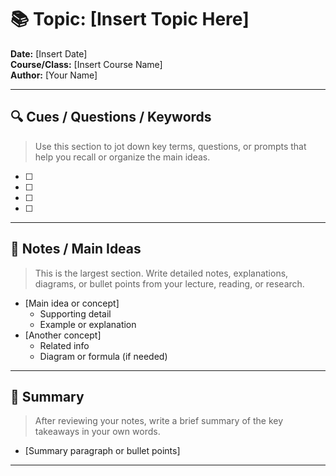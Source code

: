 # 📚 Topic: [Insert Topic Here]
**Date:** [Insert Date]  
**Course/Class:** [Insert Course Name]  
**Author:** [Your Name]

---

## 🔍 Cues / Questions / Keywords
> Use this section to jot down key terms, questions, or prompts that help you recall or organize the main ideas.

- [ ]
- [ ]
- [ ]
- [ ]

---

## 📖 Notes / Main Ideas
> This is the largest section. Write detailed notes, explanations, diagrams, or bullet points from your lecture, reading, or research.

- [Main idea or concept]
  - Supporting detail
  - Example or explanation
- [Another concept]
  - Related info
  - Diagram or formula (if needed)

---

## 🧠 Summary
> After reviewing your notes, write a brief summary of the key takeaways in your own words.

- [Summary paragraph or bullet points]

---

